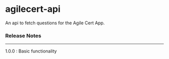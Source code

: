 # agilecert-api

An api to fetch questions for the Agile Cert App.


### Release Notes
---
1.0.0 : Basic functionality 
